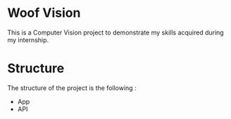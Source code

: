 # Woof Vision
This is a Computer Vision project to demonstrate my skills acquired during my internship.

# Structure
The structure of the project is the following :
 - App
 - API
